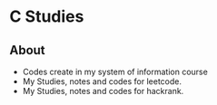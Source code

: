 # C Studies

## About
- Codes create in my system of information course 
- My Studies, notes and codes for leetcode.
- My Studies, notes and codes for hackrank.


